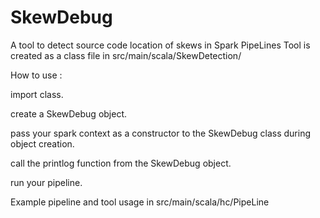 # SkewDebug
A tool to detect source code location of skews in Spark PipeLines
Tool is created as a class file in src/main/scala/SkewDetection/




How to use :

import class.

create a SkewDebug object.

pass your spark context as a constructor to the SkewDebug class during object creation.

call the printlog function from the SkewDebug object.

run your pipeline.

Example pipeline and tool usage in src/main/scala/hc/PipeLine
